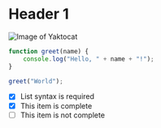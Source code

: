 # Header 1
![Image of Yaktocat](https://octodex.github.com/images/yaktocat.png)
```js
function greet(name) {
    console.log("Hello, " + name + "!");
}

greet("World");
```

- [x] List syntax is required
- [x] This item is complete
- [ ] This item is not complete
